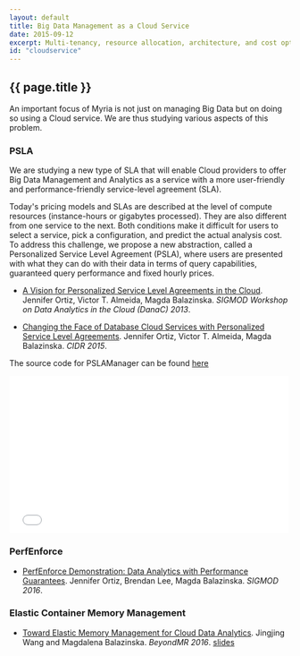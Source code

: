 ```yaml
---
layout: default
title: Big Data Management as a Cloud Service
date: 2015-09-12
excerpt: Multi-tenancy, resource allocation, architecture, and cost optimization
id: "cloudservice"
---
```


## {{ page.title }}

An important focus of Myria is not just on managing Big Data but on doing so using a Cloud service. We are thus studying various aspects of this problem. 

### PSLA

We are studying a new type of SLA that will enable Cloud providers to offer Big Data Management and Analytics as a service with a more user-friendly and performance-friendly service-level agreement (SLA).

Today's pricing models and SLAs are described at the level of compute resources (instance-hours or gigabytes processed). They are also different from one service to the next. Both conditions make it difficult for users to select a service, pick a configuration, and predict the actual analysis cost. To address this challenge, we propose a new abstraction, called a Personalized Service Level Agreement (PSLA), where users are presented with what they can do with their data in terms of query capabilities, guaranteed query performance and fixed hourly prices.

* [A Vision for Personalized Service Level Agreements in the Cloud]({{site.baseurl}}/publications/Ortiz_PSLA_2013.pdf). Jennifer Ortiz, Victor T. Almeida, Magda Balazinska. *SIGMOD Workshop on Data Analytics in the Cloud (DanaC) 2013*.

* [Changing the Face of Database Cloud Services with Personalized Service Level Agreements]({{site.baseurl}}/publications/Ortiz_PSLA_CIDR_2015.pdf). Jennifer Ortiz, Victor T. Almeida, Magda Balazinska. *CIDR 2015*.

The source code for PSLAManager can be found [here](https://github.com/uwdb/PSLAManager)

<iframe width="500" height="281" src="//www.youtube.com/embed/f1dJfQXyT7A" frameborder="0" allowfullscreen></iframe>

### PerfEnforce

* [PerfEnforce Demonstration: Data Analytics with Performance Guarantees]({{site.baseurl}}/publications/Ortiz-perfenforceDemo-sigmod16.pdf). Jennifer Ortiz, Brendan Lee, Magda Balazinska. *SIGMOD 2016*.


### Elastic Container Memory Management

* [Toward Elastic Memory Management for Cloud Data Analytics](https://homes.cs.washington.edu/~jwang/publications/elastic-memory.pdf). Jingjing Wang and Magdalena Balazinska. *BeyondMR 2016*.  [slides](https://homes.cs.washington.edu/~jwang/publications/elastic-memory-beyondmr2016-slides.pdf)




